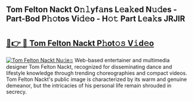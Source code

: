 ## Tom Felton Nackt O𝚗𝚕yf𝚊ns L𝚎a𝚔ed N𝚞𝚍es - Part-Bod P𝚑𝚘tos Vi𝚍𝚎o - H𝚘𝚝 Part L𝚎a𝚔s JRJlR

# <h2><a href="http://kf1ijy.oniu.top/?m=Tom+Felton+Nackt">🔗👉 🔴 Tom Felton Nackt P𝚑ot𝚘𝚜 V𝚒d𝚎o</a></h2>

[![Tom Felton Nackt Nu𝚍e𝚜](https://i.imgur.com/0qMVB7G.gif)](http://kf1ijy.oniu.top/?m=Tom+Felton+Nackt)
Web-based entertainer and multimedia designer Tom Felton Nackt, recognized for disseminating dance and lifestyle knowledge through trending choreographies and compact videos. Tom Felton Nackt's public image is characterized by its warm and genuine demeanor, but the intricacies of his personal life remain shrouded in secrecy.  
